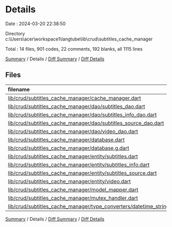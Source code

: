 # Details

Date : 2024-03-20 22:38:50

Directory c:\\Users\\acer\\workspace1\\langtube\\lib\\crud\\subtitles_cache_manager

Total : 14 files,  901 codes, 22 comments, 192 blanks, all 1115 lines

[Summary](results.md) / Details / [Diff Summary](diff.md) / [Diff Details](diff-details.md)

## Files
| filename | language | code | comment | blank | total |
| :--- | :--- | ---: | ---: | ---: | ---: |
| [lib/crud/subtitles_cache_manager/cache_manager.dart](/lib/crud/subtitles_cache_manager/cache_manager.dart) | Dart | 125 | 0 | 12 | 137 |
| [lib/crud/subtitles_cache_manager/dao/subtitles_dao.dart](/lib/crud/subtitles_cache_manager/dao/subtitles_dao.dart) | Dart | 24 | 0 | 8 | 32 |
| [lib/crud/subtitles_cache_manager/dao/subtitles_info_dao.dart](/lib/crud/subtitles_cache_manager/dao/subtitles_info_dao.dart) | Dart | 36 | 0 | 10 | 46 |
| [lib/crud/subtitles_cache_manager/dao/subtitles_source_dao.dart](/lib/crud/subtitles_cache_manager/dao/subtitles_source_dao.dart) | Dart | 25 | 0 | 7 | 32 |
| [lib/crud/subtitles_cache_manager/dao/video_dao.dart](/lib/crud/subtitles_cache_manager/dao/video_dao.dart) | Dart | 18 | 0 | 5 | 23 |
| [lib/crud/subtitles_cache_manager/database.dart](/lib/crud/subtitles_cache_manager/database.dart) | Dart | 46 | 2 | 7 | 55 |
| [lib/crud/subtitles_cache_manager/database.g.dart](/lib/crud/subtitles_cache_manager/database.g.dart) | Dart | 299 | 14 | 65 | 378 |
| [lib/crud/subtitles_cache_manager/entity/subtitles.dart](/lib/crud/subtitles_cache_manager/entity/subtitles.dart) | Dart | 58 | 1 | 16 | 75 |
| [lib/crud/subtitles_cache_manager/entity/subtitles_info.dart](/lib/crud/subtitles_cache_manager/entity/subtitles_info.dart) | Dart | 91 | 1 | 15 | 107 |
| [lib/crud/subtitles_cache_manager/entity/subtitles_source.dart](/lib/crud/subtitles_cache_manager/entity/subtitles_source.dart) | Dart | 66 | 1 | 16 | 83 |
| [lib/crud/subtitles_cache_manager/entity/video.dart](/lib/crud/subtitles_cache_manager/entity/video.dart) | Dart | 41 | 1 | 14 | 56 |
| [lib/crud/subtitles_cache_manager/model_mapper.dart](/lib/crud/subtitles_cache_manager/model_mapper.dart) | Dart | 9 | 2 | 4 | 15 |
| [lib/crud/subtitles_cache_manager/mutex_handler.dart](/lib/crud/subtitles_cache_manager/mutex_handler.dart) | Dart | 56 | 0 | 10 | 66 |
| [lib/crud/subtitles_cache_manager/type_converters/datetime_stringifier.dart](/lib/crud/subtitles_cache_manager/type_converters/datetime_stringifier.dart) | Dart | 7 | 0 | 3 | 10 |

[Summary](results.md) / Details / [Diff Summary](diff.md) / [Diff Details](diff-details.md)